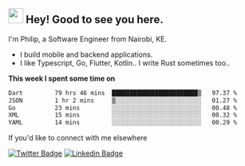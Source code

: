 <h2><img src="https://slackmojis.com/emojis/3643-cool-doge/download" width="30"/> Hey! Good to see you here.</h2>

<p>I'm Philip, a Software Engineer from Nairobi, KE. 

- I build mobile and backend applications.
- I like Typescript, Go, Flutter, Kotlin.. I write Rust sometimes too..</p>

**This week I spent some time on**
<!--START_SECTION:waka-->

```txt
Dart         79 hrs 46 mins  ████████████████████████▒   97.37 %
JSON         1 hr 2 mins     ▒░░░░░░░░░░░░░░░░░░░░░░░░   01.27 %
Go           23 mins         ░░░░░░░░░░░░░░░░░░░░░░░░░   00.48 %
XML          15 mins         ░░░░░░░░░░░░░░░░░░░░░░░░░   00.32 %
YAML         14 mins         ░░░░░░░░░░░░░░░░░░░░░░░░░   00.29 %
```

<!--END_SECTION:waka-->

If you'd like to connect with me elsewhere

[![Twitter Badge](https://img.shields.io/badge/-Twitter-1ca0f1?style=flat-square&labelColor=1ca0f1&logo=twitter&logoColor=white&link=https://twitter.com/_diogorodrigues)](https://twitter.com/kimathiphil)  [![Linkedin Badge](https://img.shields.io/badge/-LinkedIn-blue?style=flat-square&logo=Linkedin&logoColor=white&link=https://www.linkedin.com/in/philip-kimathi-2604a9114/)](https://www.linkedin.com/in/philip-kimathi-2604a9114/)

